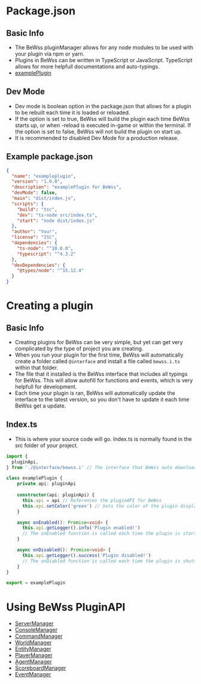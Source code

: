 # Package.json
## Basic Info
- The BeWss pluginManager allows for any node modules to be used with your plugin via npm or yarn.
- Plugins in BeWss can be written in TypeScript or JavaScript. TypeScript allows for more helpfull documentations and auto-typings.
- [examplePlugin](https://github.com/PMK744/Node-BEWSS/tree/main/docs/examplePlugin)

## Dev Mode
- Dev mode is boolean option in the package.json that allows for a plugin to be rebuilt each time it is loaded or reloaded.
- If the option is set to true, BeWss will build the plugin each time BeWss starts up, or when -reload is executed in-game or within the terminal. If the option is set to false, BeWss will not build the plugin on start up.
- It is recommended to disabled Dev Mode for a production release.

## Example package.json
```json
{
  "name": "exampleplugin",
  "version": "1.0.0",
  "description": "examplePlugin for BeWss",
  "devMode": false,
  "main": "dist/index.js",
  "scripts": {
    "build": "tsc",
    "dev": "ts-node src/index.ts",
    "start": "node dist/index.js"
  },
  "author": "You!",
  "license": "ISC",
  "dependencies": {
    "ts-node": "^10.0.0",
    "typescript": "^4.3.2"
  },
  "devDependencies": {
    "@types/node": "^15.12.4"
  }
}
```

# Creating a plugin
## Basic Info
- Creating plugins for BeWss can be very simple, but yet can get very complicated by the type of project you are creating.
- When you run your plugin for the first time, BeWss will automatically create a folder called ```@interface``` and install a file called ```bewss.i.ts``` within that folder.
- The file that it installed is the BeWss interface that includes all typings for BeWss. This will allow autofill for functions and events, which is very helpfull for development.
- Each time your plugin is ran, BeWss will automatically update the interface to the latest version, so you don't have to update it each time BeWss get a update.

## Index.ts
- This is where your source code will go. Index.ts is normally found in the src folder of your project.

```ts
import {
  pluginApi, 
} from './@interface/bewss.i' // The interface that BeWss auto downloads

class examplePlugin {
    private api: pluginApi
  
    constructor(api: pluginApi) {
      this.api = api // References the pluginAPI for BeWss
      this.api.setColor('green') // Sets the color of the plugin displayname in terminal
    }

    async onEnabled(): Promise<void> {
      this.api.getLogger().info('Plugin enabled!')
      // The onEnabled function is called each time the plugin is started
    }

    async onDisabled(): Promise<void> {
      this.api.getLogger().success('Plugin disabled!')
      // The onDiabled function is called each time the plugin is shutting down
    }
}

export = examplePlugin

```

# Using BeWss PluginAPI
- [ServerManager](https://github.com/PMK744/Node-BEWSS/blob/main/docs/server.md)
- [ConsoleManager](https://github.com/PMK744/Node-BEWSS/blob/main/docs/console.md)
- [CommandManager](https://github.com/PMK744/Node-BEWSS/blob/main/docs/command.md)
- [WorldManager](https://github.com/PMK744/Node-BEWSS/blob/main/docs/world.md)
- [EntityManager](https://github.com/PMK744/Node-BEWSS/blob/main/docs/entity.md)
- [PlayerManager](https://github.com/PMK744/Node-BEWSS/blob/main/docs/player.md)
- [AgentManager](https://github.com/PMK744/Node-BEWSS/blob/main/docs/agent.md)
- [ScoreboardManager](https://github.com/PMK744/Node-BEWSS/blob/main/docs/scoreboard.md)
- [EventManager](https://github.com/PMK744/Node-BEWSS/blob/main/docs/event.md)